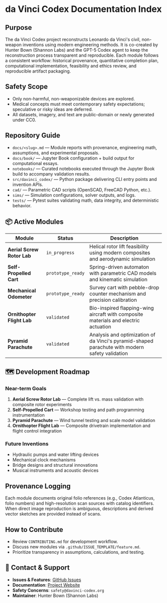 # da Vinci Codex Documentation Index

## Purpose
The da Vinci Codex project reconstructs Leonardo da Vinci's civil, non-weapon inventions using modern engineering methods. It is co-created by Hunter Bown (Shannon Labs) and the GPT-5 Codex agent to keep the reconstruction process transparent and reproducible. Each module follows a consistent workflow: historical provenance, quantitative completion plan, computational implementation, feasibility and ethics review, and reproducible artifact packaging.

## Safety Scope
- Only non-harmful, non-weaponizable devices are explored.
- Medical concepts must meet contemporary safety expectations; speculative or risky ideas are deferred.
- All datasets, imagery, and text are public-domain or newly generated under CC0.

## Repository Guide
- `docs/<slug>.md` — Module reports with provenance, engineering math, assumptions, and experimental proposals.
- `docs/book/` — Jupyter Book configuration + build output for computational essays.
- `notebooks/` — Curated notebooks executed through the Jupyter Book build to accompany validation results.
- `src/davinci_codex/` — Python package delivering CLI entry points and invention APIs.
- `cad/` — Parametric CAD scripts (OpenSCAD, FreeCAD Python, etc.).
- `sims/` — Simulation configurations, solver outputs, and logs.
- `tests/` — Pytest suites validating math, data integrity, and deterministic behavior.

## 📦 Active Modules

| Module | Status | Description |
|--------|--------|--------------|
| **Aerial Screw Rotor Lab** | `in_progress` | Helical rotor lift feasibility using modern composites and aerodynamic simulation |
| **Self-Propelled Cart** | `prototype_ready` | Spring-driven automaton with parametric CAD models and kinematic simulation |
| **Mechanical Odometer** | `prototype_ready` | Survey cart with pebble-drop counter mechanism and precision calibration |
| **Ornithopter Flight Lab** | `validated` | Bio-inspired flapping-wing aircraft with composite materials and electric actuation |
| **Pyramid Parachute** | `validated` | Analysis and optimization of da Vinci's pyramid-shaped parachute with modern safety validation |

## 🗺️ Development Roadmap

### Near-term Goals
1. **Aerial Screw Rotor Lab** — Complete lift vs. mass validation with composite rotor experiments
2. **Self-Propelled Cart** — Workshop testing and path programming instrumentation
3. **Pyramid Parachute** — Wind tunnel testing and scale model validation
4. **Ornithopter Flight Lab** — Composite drivetrain implementation and flight control integration

### Future Inventions
- Hydraulic pumps and water lifting devices
- Mechanical clock mechanisms
- Bridge designs and structural innovations
- Musical instruments and acoustic devices

## Provenance Logging
Each module documents original folio references (e.g., Codex Atlanticus, folio numbers) and high-resolution scan sources with catalog identifiers. When direct image reproduction is ambiguous, descriptions and derived vector sketches are provided instead of scans.

## How to Contribute
- Review `CONTRIBUTING.md` for development workflow.
- Discuss new modules via `.github/ISSUE_TEMPLATE/feature.md`.
- Prioritize transparency in assumptions, calculations, and testing.

## 📧 Contact & Support
- **Issues & Features**: [GitHub Issues](https://github.com/Shannon-Labs/davinci-codex/issues)
- **Documentation**: [Project Website](https://shannon-labs.github.io/davinci-codex/)
- **Safety Concerns**: `safety@davinci-codex.org`
- **Maintainer**: Hunter Bown (Shannon Labs)
